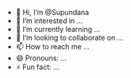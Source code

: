 - 👋 Hi, I’m @Supundana
- 👀 I’m interested in ...
- 🌱 I’m currently learning ...
- 💞️ I’m looking to collaborate on ...
- 📫 How to reach me ...
- 😄 Pronouns: ...
- ⚡ Fun fact: ...

<!---
Supundana/Supundana is a ✨ special ✨ repository because its `README.md` (this file) appears on your GitHub profile.
You can click the Preview link to take a look at your changes.
--->
